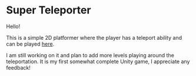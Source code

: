 # Super Teleporter

Hello!

This is a simple 2D platformer where the player has a teleport ability and can be played [here](https://rpascalie.github.io/SuperTeleporter/).

I am still working on it and plan to add more levels playing around the teleportation. 
It is my first somewhat complete Unity game, I appreciate any feedback!

